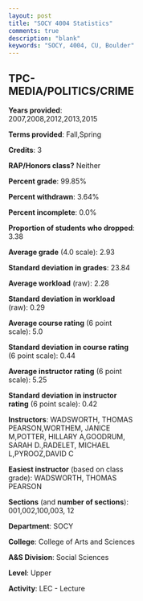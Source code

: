 ```yaml
---
layout: post
title: "SOCY 4004 Statistics"
comments: true
description: "blank"
keywords: "SOCY, 4004, CU, Boulder"
--- 
```

<head>
<script src="https://ajax.googleapis.com/ajax/libs/jquery/2.1.3/jquery.min.js"></script>
<script src="https://dl.dropboxusercontent.com/s/pc42nxpaw1ea4o9/highcharts.js?dl=0"></script>
<!-- <script src="../assets/js/highcharts.js"></script> -->
<style type="text/css">@font-face {
	font-family: "Bebas Neue";
	src: url(https://www.filehosting.org/file/details/544349/BebasNeue%20Regular.otf) format("opentype");
	}
	h1.Bebas { 
		font-family: "Bebas Neue", Verdana, Tahoma;
	}
</style>
</head>
<body>
	<div id="container" style="float: right; width: 45%; height: 88%; margin-left: 2.5%; margin-right: 2.5%;"></div>
	<script language="JavaScript">
		$(document).ready(function() {
		var chart = {type: 'column'};
		var title = {text: 'Grade Distribution'};
		var xAxis = {categories: ['A','B','C','D','F'],crosshair: true};
		var yAxis = {min: 0,title: {text: 'Percentage'}};
		var tooltip = {headerFormat: '<center><b><span style="font-size:20px">{point.key}</span></b></center>',
		               pointFormat: '<td style="padding:0"><b>{point.y:.1f}%</b></td>',
		               footerFormat: '</table>',shared: true,useHTML: true};
		var plotOptions = {column: {pointPadding: 0.0,borderWidth: 0}};  
		var credits = {enabled: false};var series= [{name: 'Percent',data: [30.2,45.95,19.04,1.75,2.84,]}];
		var json = {};
		json.chart = chart;
		json.title = title;
		json.tooltip = tooltip;
		json.xAxis = xAxis;
		json.yAxis = yAxis;  
		json.series = series;
		json.plotOptions = plotOptions;  
		json.credits = credits;
		$('#container').highcharts(json);
	});
	</script>
</body>
			   
## TPC-MEDIA/POLITICS/CRIME

**Years provided**: 2007,2008,2012,2013,2015

**Terms provided**: Fall,Spring

**Credits**: 3

**RAP/Honors class?** Neither

**Percent grade**: 99.85%

**Percent withdrawn**: 3.64%

**Percent incomplete**: 0.0%

**Proportion of students who dropped**: 3.38

**Average grade** (4.0 scale): 2.93

**Standard deviation in grades**: 23.84

**Average workload** (raw): 2.28

**Standard deviation in workload** (raw): 0.29

**Average course rating** (6 point scale): 5.0

**Standard deviation in course rating** (6 point scale): 0.44

**Average instructor rating** (6 point scale): 5.25

**Standard deviation in instructor rating** (6 point scale): 0.42

**Instructors**: WADSWORTH, THOMAS PEARSON,WORTHEM, JANICE M,POTTER, HILLARY A,GOODRUM, SARAH D.,RADELET, MICHAEL L,PYROOZ,DAVID C

**Easiest instructor** (based on class grade): WADSWORTH, THOMAS PEARSON

**Sections** (and **number of sections**): 001,002,100,003, 12

**Department**: SOCY

**College**: College of Arts and Sciences

**A&S Division**: Social Sciences

**Level**: Upper

**Activity**: LEC - Lecture